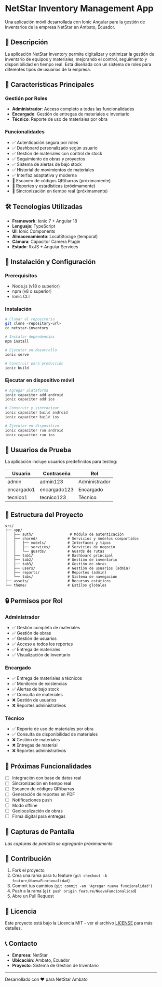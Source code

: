 # NetStar Inventory Management App

Una aplicación móvil desarrollada con Ionic Angular para la gestión de inventarios de la empresa NetStar en Ambato, Ecuador.

## 📱 Descripción

La aplicación NetStar Inventory permite digitalizar y optimizar la gestión de inventario de equipos y materiales, mejorando el control, seguimiento y disponibilidad en tiempo real. Está diseñada con un sistema de roles para diferentes tipos de usuarios de la empresa.

## 🎯 Características Principales

### Gestión por Roles
- **Administrador**: Acceso completo a todas las funcionalidades
- **Encargado**: Gestión de entregas de materiales e inventario
- **Técnico**: Reporte de uso de materiales por obra

### Funcionalidades
- ✅ Autenticación segura por roles
- ✅ Dashboard personalizado según usuario
- ✅ Gestión de materiales con control de stock
- ✅ Seguimiento de obras y proyectos
- ✅ Sistema de alertas de bajo stock
- ✅ Historial de movimientos de materiales
- ✅ Interfaz adaptativa y moderna
- 🔄 Escaneo de códigos QR/barras (próximamente)
- 🔄 Reportes y estadísticas (próximamente)
- 🔄 Sincronización en tiempo real (próximamente)

## 🛠️ Tecnologías Utilizadas

- **Framework**: Ionic 7 + Angular 18
- **Lenguaje**: TypeScript
- **UI**: Ionic Components
- **Almacenamiento**: LocalStorage (temporal)
- **Cámara**: Capacitor Camera Plugin
- **Estado**: RxJS + Angular Services

## 🚀 Instalación y Configuración

### Prerequisitos
- Node.js (v18 o superior)
- npm (v8 o superior)
- Ionic CLI

### Instalación
```bash
# Clonar el repositorio
git clone <repository-url>
cd netstar-inventory

# Instalar dependencias
npm install

# Ejecutar en desarrollo
ionic serve

# Construir para producción
ionic build
```

### Ejecutar en dispositivo móvil
```bash
# Agregar plataforma
ionic capacitor add android
ionic capacitor add ios

# Construir y sincronizar
ionic capacitor build android
ionic capacitor build ios

# Ejecutar en dispositivo
ionic capacitor run android
ionic capacitor run ios
```

## 👥 Usuarios de Prueba

La aplicación incluye usuarios predefinidos para testing:

| Usuario | Contraseña | Rol |
|---------|------------|-----|
| admin | admin123 | Administrador |
| encargado1 | encargado123 | Encargado |
| tecnico1 | tecnico123 | Técnico |

## 📂 Estructura del Proyecto

```
src/
├── app/
│   ├── auth/                 # Módulo de autenticación
│   ├── shared/              # Servicios y modelos compartidos
│   │   ├── models/          # Interfaces y tipos
│   │   ├── services/        # Servicios de negocio
│   │   └── guards/          # Guards de rutas
│   ├── tab1/                # Dashboard principal
│   ├── tab2/                # Gestión de inventario
│   ├── tab3/                # Gestión de obras
│   ├── users/               # Gestión de usuarios (admin)
│   ├── reports/             # Reportes (admin)
│   └── tabs/                # Sistema de navegación
├── assets/                  # Recursos estáticos
└── theme/                   # Estilos globales
```

## 🔒 Permisos por Rol

### Administrador
- ✅ Gestión completa de materiales
- ✅ Gestión de obras
- ✅ Gestión de usuarios
- ✅ Acceso a todos los reportes
- ✅ Entrega de materiales
- ✅ Visualización de inventario

### Encargado
- ✅ Entrega de materiales a técnicos
- ✅ Monitoreo de existencias
- ✅ Alertas de bajo stock
- ✅ Consulta de materiales
- ❌ Gestión de usuarios
- ❌ Reportes administrativos

### Técnico
- ✅ Reporte de uso de materiales por obra
- ✅ Consulta de disponibilidad de materiales
- ❌ Gestión de materiales
- ❌ Entregas de material
- ❌ Reportes administrativos

## 🔄 Próximas Funcionalidades

- [ ] Integración con base de datos real
- [ ] Sincronización en tiempo real
- [ ] Escaneo de códigos QR/barras
- [ ] Generación de reportes en PDF
- [ ] Notificaciones push
- [ ] Modo offline
- [ ] Geolocalización de obras
- [ ] Firma digital para entregas

## 📱 Capturas de Pantalla

_Las capturas de pantalla se agregarán próximamente_

## 🤝 Contribución

1. Fork el proyecto
2. Crea una rama para tu feature (`git checkout -b feature/NuevaFuncionalidad`)
3. Commit tus cambios (`git commit -am 'Agregar nueva funcionalidad'`)
4. Push a la rama (`git push origin feature/NuevaFuncionalidad`)
5. Abre un Pull Request

## 📄 Licencia

Este proyecto está bajo la Licencia MIT - ver el archivo [LICENSE](LICENSE) para más detalles.

## 📞 Contacto

- **Empresa**: NetStar
- **Ubicación**: Ambato, Ecuador
- **Proyecto**: Sistema de Gestión de Inventario

---

Desarrollado con ❤️ para NetStar Ambato
